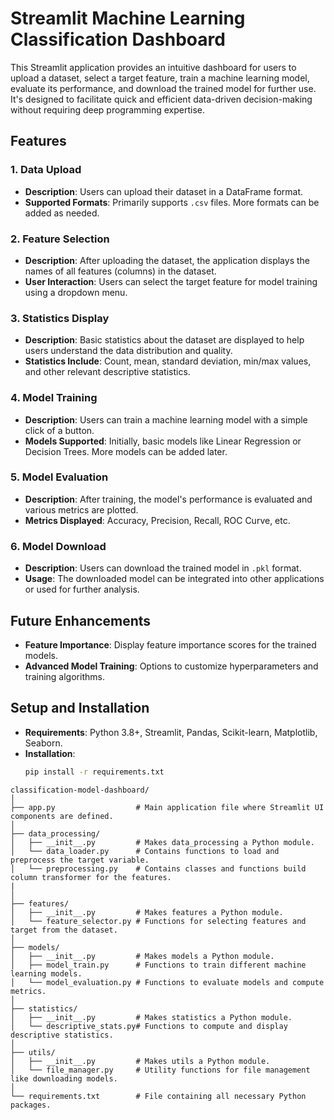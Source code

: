  # Streamlit Machine Learning Classification Dashboard

This Streamlit application provides an intuitive dashboard for users to upload a dataset, select a target feature, train a machine learning model, evaluate its performance, and download the trained model for further use. It's designed to facilitate quick and efficient data-driven decision-making without requiring deep programming expertise.

## Features

### 1. Data Upload
- **Description**: Users can upload their dataset in a DataFrame format.
- **Supported Formats**: Primarily supports `.csv` files. More formats can be added as needed.

### 2. Feature Selection
- **Description**: After uploading the dataset, the application displays the names of all features (columns) in the dataset.
- **User Interaction**: Users can select the target feature for model training using a dropdown menu.

### 3. Statistics Display
- **Description**: Basic statistics about the dataset are displayed to help users understand the data distribution and quality.
- **Statistics Include**: Count, mean, standard deviation, min/max values, and other relevant descriptive statistics.

### 4. Model Training
- **Description**: Users can train a machine learning model with a simple click of a button.
- **Models Supported**: Initially, basic models like Linear Regression or Decision Trees. More models can be added later.

### 5. Model Evaluation
- **Description**: After training, the model's performance is evaluated and various metrics are plotted.
- **Metrics Displayed**: Accuracy, Precision, Recall, ROC Curve, etc.

### 6. Model Download
- **Description**: Users can download the trained model in `.pkl` format.
- **Usage**: The downloaded model can be integrated into other applications or used for further analysis.

## Future Enhancements
- **Feature Importance**: Display feature importance scores for the trained models.
- **Advanced Model Training**: Options to customize hyperparameters and training algorithms.

## Setup and Installation
- **Requirements**: Python 3.8+, Streamlit, Pandas, Scikit-learn, Matplotlib, Seaborn.
- **Installation**:
  ```bash
  pip install -r requirements.txt

```
classification-model-dashboard/
│
├── app.py                  # Main application file where Streamlit UI components are defined.
│
├── data_processing/
│   ├── __init__.py         # Makes data_processing a Python module.
│   └── data_loader.py      # Contains functions to load and preprocess the target variable.
│   └── preprocessing.py    # Contains classes and functions build column transformer for the features.
|
│
├── features/
│   ├── __init__.py         # Makes features a Python module.
│   └── feature_selector.py # Functions for selecting features and target from the dataset.
│
├── models/
│   ├── __init__.py         # Makes models a Python module.
│   ├── model_train.py      # Functions to train different machine learning models.
│   └── model_evaluation.py # Functions to evaluate models and compute metrics.
│
├── statistics/
│   ├── __init__.py         # Makes statistics a Python module.
│   └── descriptive_stats.py# Functions to compute and display descriptive statistics.
│
├── utils/
│   ├── __init__.py         # Makes utils a Python module.
│   └── file_manager.py     # Utility functions for file management like downloading models.
│
└── requirements.txt        # File containing all necessary Python packages.
```
